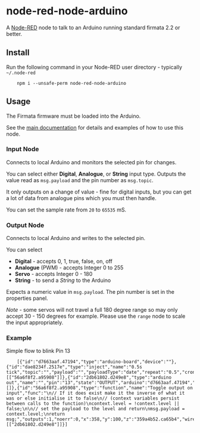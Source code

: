 node-red-node-arduino
=====================

A <a href="http://nodered.org" target="_new">Node-RED</a> node to talk to an
Arduino running standard firmata 2.2 or better.

Install
-------

Run the following command in your Node-RED user directory - typically `~/.node-red`

        npm i --unsafe-perm node-red-node-arduino

Usage
-----

The Firmata firmware must be loaded into the Arduino.

See the [main documentation](http://nodered.org/docs/hardware/arduino.html) for
details and examples of how to use this node.

### Input Node

Connects to local Arduino and monitors the selected pin for changes.

You can select either **Digital**, **Analogue**, or **String** input type.
Outputs the value read as `msg.payload` and the pin number as `msg.topic`.

It only outputs on a change of value - fine for digital inputs, but you can get a lot of data from analogue pins which you must then handle.

You can set the sample rate from `20` to `65535` mS.

### Output Node

Connects to local Arduino and writes to the selected pin.

You can select

 - **Digital** - accepts 0, 1, true, false, on, off
 - **Analogue** (PWM) - accepts Integer 0 to 255
 - **Servo** - accepts Integer 0 - 180
 - **String** - to send a *String* to the Arduino

Expects a numeric value in `msg.payload`. The pin number is set in the properties panel.

*Note* - some servos will not travel a full 180 degree range so may only accept 30 - 150 degrees for example.
Please use the `range` node to scale the input appropriately.

### Example

Simple flow to blink Pin 13

        [{"id":"d7663aaf.47194","type":"arduino-board","device":""},{"id":"dae8234f.2517e","type":"inject","name":"0.5s tick","topic":"","payload":"","payloadType":"date","repeat":"0.5","crontab":"","once":false,"x":150,"y":100,"z":"359a4b52.ca65b4","wires":[["56a6f8f2.a95908"]]},{"id":"2db61802.d249e8","type":"arduino out","name":"","pin":"13","state":"OUTPUT","arduino":"d7663aaf.47194","x":570.5,"y":100,"z":"359a4b52.ca65b4","wires":[]},{"id":"56a6f8f2.a95908","type":"function","name":"Toggle output on input","func":"\n// If it does exist make it the inverse of what it was or else initialise it to false\n// (context variables persist between calls to the function)\ncontext.level = !context.level || false;\n\n// set the payload to the level and return\nmsg.payload = context.level;\nreturn msg;","outputs":1,"noerr":0,"x":358,"y":100,"z":"359a4b52.ca65b4","wires":[["2db61802.d249e8"]]}]
